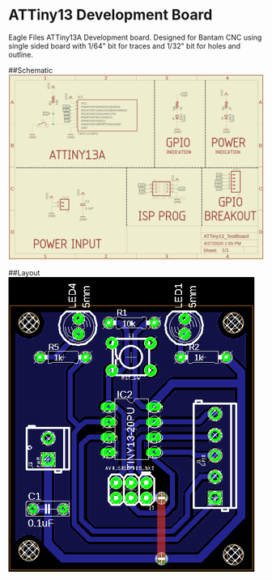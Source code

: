 # ATTiny13 Development Board
Eagle Files ATTiny13A Development board.  Designed for Bantam CNC using single sided board with 1/64" bit for traces and 1/32" bit for holes and outline.

##Schematic
![ATTiny13A Development Board Schematic](ATTiny13A_TestBoard_Schematic.png "ATTiny13A Development Board Schematic")

##Layout
![ATTiny13A Development Board Layout](ATTiny13A_TestBoard_Layout.png "ATTiny13A Development Board Layout")




